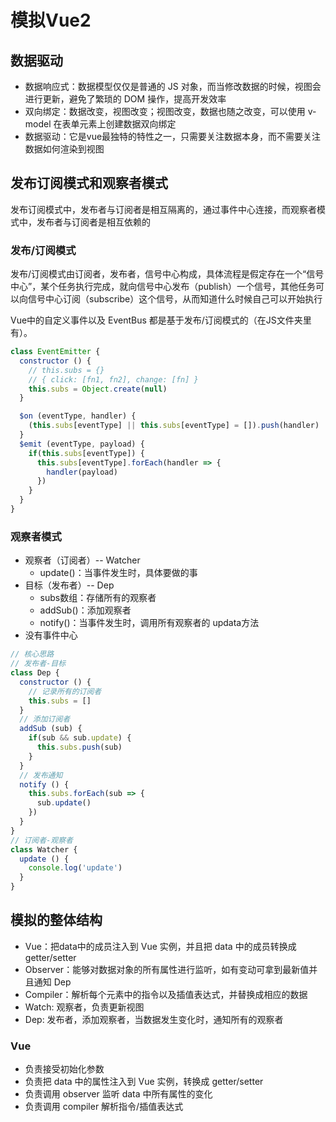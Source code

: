 # 模拟Vue2

## 数据驱动

+ 数据响应式：数据模型仅仅是普通的 JS 对象，而当修改数据的时候，视图会进行更新，避免了繁琐的 DOM 操作，提高开发效率
+ 双向绑定：数据改变，视图改变；视图改变，数据也随之改变，可以使用 v-model 在表单元素上创建数据双向绑定
+ 数据驱动：它是vue最独特的特性之一，只需要关注数据本身，而不需要关注数据如何渲染到视图

## 发布订阅模式和观察者模式

发布订阅模式中，发布者与订阅者是相互隔离的，通过事件中心连接，而观察者模式中，发布者与订阅者是相互依赖的

### 发布/订阅模式

发布/订阅模式由订阅者，发布者，信号中心构成，具体流程是假定存在一个“信号中心”，某个任务执行完成，就向信号中心发布（publish）一个信号，其他任务可以向信号中心订阅（subscribe）这个信号，从而知道什么时候自己可以开始执行

Vue中的自定义事件以及 EventBus 都是基于发布/订阅模式的（在JS文件夹里有）。

```js
class EventEmitter {
  constructor () {
    // this.subs = {}
    // { click: [fn1, fn2], change: [fn] }
    this.subs = Object.create(null)
  }

  $on (eventType, handler) {
    (this.subs[eventType] || this.subs[eventType] = []).push(handler)
  }
  $emit (eventType, payload) {
    if(this.subs[eventType]) {
      this.subs[eventType].forEach(handler => {
        handler(payload)
      })
    }
  }
}
```

### 观察者模式

+ 观察者（订阅者）-- Watcher
  + update()：当事件发生时，具体要做的事
+ 目标（发布者）-- Dep
  + subs数组：存储所有的观察者
  + addSub()：添加观察者
  + notify()：当事件发生时，调用所有观察者的 updata方法
+ 没有事件中心

```js
// 核心思路
// 发布者-目标
class Dep {
  constructor () {
    // 记录所有的订阅者
    this.subs = []
  }
  // 添加订阅者
  addSub (sub) {
    if(sub && sub.update) {
      this.subs.push(sub)
    }
  }
  // 发布通知
  notify () {
    this.subs.forEach(sub => {
      sub.update()
    })
  }
}
// 订阅者-观察者
class Watcher {
  update () {
    console.log('update')
  }
}
```

## 模拟的整体结构

+ Vue：把data中的成员注入到 Vue 实例，并且把 data 中的成员转换成 getter/setter
+ Observer：能够对数据对象的所有属性进行监听，如有变动可拿到最新值并且通知 Dep
+ Compiler：解析每个元素中的指令以及插值表达式，并替换成相应的数据
+ Watch: 观察者，负责更新视图
+ Dep: 发布者，添加观察者，当数据发生变化时，通知所有的观察者

### Vue

+ 负责接受初始化参数
+ 负责把 data 中的属性注入到 Vue 实例，转换成 getter/setter
+ 负责调用 observer 监听 data 中所有属性的变化
+ 负责调用 compiler 解析指令/插值表达式

